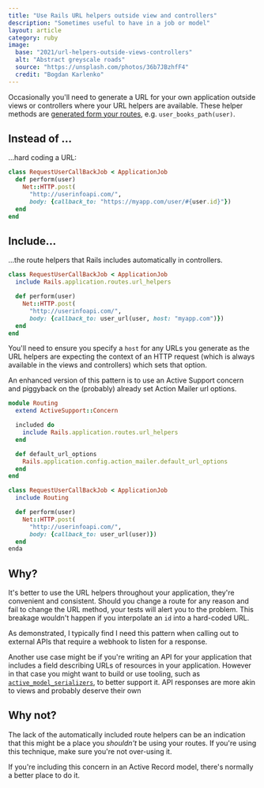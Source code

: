 ```yaml
---
title: "Use Rails URL helpers outside view and controllers"
description: "Sometimes useful to have in a job or model"
layout: article
category: ruby
image:
  base: "2021/url-helpers-outside-views-controllers"
  alt: "Abstract greyscale roads"
  source: "https://unsplash.com/photos/36b7JBzhfF4"
  credit: "Bogdan Karlenko"
---
```


Occasionally you'll need to generate a URL for your own application outside views or controllers where your URL helpers are available. These helper methods are [generated form your routes](https://guides.rubyonrails.org/routing.html#path-and-url-helpers), e.g. `user_books_path(user)`.


## Instead of ...

...hard coding a URL:

```ruby
class RequestUserCallBackJob < ApplicationJob
  def perform(user)
    Net::HTTP.post(
      "http://userinfoapi.com/",
      body: {callback_to: "https://myapp.com/user/#{user.id}"})
  end
end
```


## Include...

...the route helpers that Rails includes automatically in controllers.

```ruby
class RequestUserCallBackJob < ApplicationJob
  include Rails.application.routes.url_helpers

  def perform(user)
    Net::HTTP.post(
      "http://userinfoapi.com/",
      body: {callback_to: user_url(user, host: "myapp.com")})
  end
end
```

You'll need to ensure you specify a `host` for any URLs you generate as the URL helpers are expecting the context of an HTTP request (which is always available in the views and controllers) which sets that option.

An enhanced version of this pattern is to use an Active Support concern and piggyback on the (probably) already set Action Mailer url options.

```ruby
module Routing
  extend ActiveSupport::Concern

  included do
    include Rails.application.routes.url_helpers
  end

  def default_url_options
    Rails.application.config.action_mailer.default_url_options
  end
end

class RequestUserCallBackJob < ApplicationJob
  include Routing

  def perform(user)
    Net::HTTP.post(
      "http://userinfoapi.com/",
      body: {callback_to: user_url(user)})
  end
enda
```


## Why?

It's better to use the URL helpers throughout your application, they're convenient and consistent. Should you change a route for any reason and fail to change the URL method, your tests will alert you to the problem. This breakage wouldn't happen if you interpolate an `id` into a hard-coded URL.

As demonstrated, I typically find I need this pattern when calling out to external APIs that require a webhook to listen for a response.

Another use case might be if you're writing an API for your application that includes a field describing URLs of resources in your application. However in that case you might want to build or use tooling, such as [`active_model_serializers`](https://github.com/rails-api/active_model_serializers), to better support it. API responses are more akin to views and probably deserve their own


## Why not?

The lack of the automatically included route helpers can be an indication that this might be a place you _shouldn't_ be using your routes. If you're using this technique, make sure you're not over-using it.

If you're including this concern in an Active Record model, there's normally a better place to do it.
